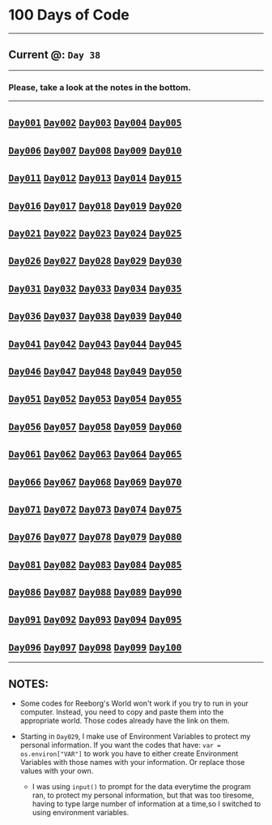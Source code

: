 # 100 Days of Code
___
## Current @: `Day 38`
___
### Please, take a look at the notes in the bottom.
___
## [`Day001`](https://github.com/pullynnhah/100DaysOfCode/tree/master/Day001) [`Day002`](https://github.com/pullynnhah/100DaysOfCode/tree/master/Day002) [`Day003`](https://github.com/pullynnhah/100DaysOfCode/tree/master/Day003) [`Day004`](https://github.com/pullynnhah/100DaysOfCode/tree/master/Day004) [`Day005`](https://github.com/pullynnhah/100DaysOfCode/tree/master/Day005)
## [`Day006`](https://github.com/pullynnhah/100DaysOfCode/tree/master/Day006) [`Day007`](https://github.com/pullynnhah/100DaysOfCode/tree/master/Day007) [`Day008`](https://github.com/pullynnhah/100DaysOfCode/tree/master/Day008) [`Day009`](https://github.com/pullynnhah/100DaysOfCode/tree/master/Day009) [`Day010`](https://github.com/pullynnhah/100DaysOfCode/tree/master/Day010)
## [`Day011`](https://github.com/pullynnhah/100DaysOfCode/tree/master/Day011) [`Day012`](https://github.com/pullynnhah/100DaysOfCode/tree/master/Day012) [`Day013`](https://github.com/pullynnhah/100DaysOfCode/tree/master/Day013) [`Day014`](https://github.com/pullynnhah/100DaysOfCode/tree/master/Day014) [`Day015`](https://github.com/pullynnhah/100DaysOfCode/tree/master/Day015)
## [`Day016`](https://github.com/pullynnhah/100DaysOfCode/tree/master/Day016) [`Day017`](https://github.com/pullynnhah/100DaysOfCode/tree/master/Day017) [`Day018`](https://github.com/pullynnhah/100DaysOfCode/tree/master/Day018) [`Day019`](https://github.com/pullynnhah/100DaysOfCode/tree/master/Day019) [`Day020`](https://github.com/pullynnhah/100DaysOfCode/tree/master/Day020)
## [`Day021`](https://github.com/pullynnhah/100DaysOfCode/tree/master/Day021) [`Day022`](https://github.com/pullynnhah/100DaysOfCode/tree/master/Day022) [`Day023`](https://github.com/pullynnhah/100DaysOfCode/tree/master/Day023) [`Day024`](https://github.com/pullynnhah/100DaysOfCode/tree/master/Day024) [`Day025`](https://github.com/pullynnhah/100DaysOfCode/tree/master/Day025)
## [`Day026`](https://github.com/pullynnhah/100DaysOfCode/tree/master/Day026) [`Day027`](https://github.com/pullynnhah/100DaysOfCode/tree/master/Day027) [`Day028`](https://github.com/pullynnhah/100DaysOfCode/tree/master/Day028) [`Day029`](https://github.com/pullynnhah/100DaysOfCode/tree/master/Day029) [`Day030`](https://github.com/pullynnhah/100DaysOfCode/tree/master/Day030)
## [`Day031`](https://github.com/pullynnhah/100DaysOfCode/tree/master/Day031) [`Day032`](https://github.com/pullynnhah/100DaysOfCode/tree/master/Day032) [`Day033`](https://github.com/pullynnhah/100DaysOfCode/tree/master/Day033) [`Day034`](https://github.com/pullynnhah/100DaysOfCode/tree/master/Day034) [`Day035`](https://github.com/pullynnhah/100DaysOfCode/tree/master/Day035)
## [`Day036`](https://github.com/pullynnhah/100DaysOfCode/tree/master/Day036) [`Day037`](https://github.com/pullynnhah/100DaysOfCode/tree/master/Day037) [`Day038`](https://github.com/pullynnhah/100DaysOfCode/tree/master/Day038) [`Day039`](https://github.com/pullynnhah/100DaysOfCode/tree/master/Day039) [`Day040`](https://github.com/pullynnhah/100DaysOfCode/tree/master/Day040)
## [`Day041`](https://github.com/pullynnhah/100DaysOfCode/tree/master/Day041) [`Day042`](https://github.com/pullynnhah/100DaysOfCode/tree/master/Day042) [`Day043`](https://github.com/pullynnhah/100DaysOfCode/tree/master/Day043) [`Day044`](https://github.com/pullynnhah/100DaysOfCode/tree/master/Day044) [`Day045`](https://github.com/pullynnhah/100DaysOfCode/tree/master/Day045)
## [`Day046`](https://github.com/pullynnhah/100DaysOfCode/tree/master/Day046) [`Day047`](https://github.com/pullynnhah/100DaysOfCode/tree/master/Day047) [`Day048`](https://github.com/pullynnhah/100DaysOfCode/tree/master/Day048) [`Day049`](https://github.com/pullynnhah/100DaysOfCode/tree/master/Day049) [`Day050`](https://github.com/pullynnhah/100DaysOfCode/tree/master/Day050)
## [`Day051`](https://github.com/pullynnhah/100DaysOfCode/tree/master/Day051) [`Day052`](https://github.com/pullynnhah/100DaysOfCode/tree/master/Day052) [`Day053`](https://github.com/pullynnhah/100DaysOfCode/tree/master/Day053) [`Day054`](https://github.com/pullynnhah/100DaysOfCode/tree/master/Day054) [`Day055`](https://github.com/pullynnhah/100DaysOfCode/tree/master/Day055)
## [`Day056`](https://github.com/pullynnhah/100DaysOfCode/tree/master/Day056) [`Day057`](https://github.com/pullynnhah/100DaysOfCode/tree/master/Day057) [`Day058`](https://github.com/pullynnhah/100DaysOfCode/tree/master/Day058) [`Day059`](https://github.com/pullynnhah/100DaysOfCode/tree/master/Day059) [`Day060`](https://github.com/pullynnhah/100DaysOfCode/tree/master/Day060)
## [`Day061`](https://github.com/pullynnhah/100DaysOfCode/tree/master/Day061) [`Day062`](https://github.com/pullynnhah/100DaysOfCode/tree/master/Day062) [`Day063`](https://github.com/pullynnhah/100DaysOfCode/tree/master/Day063) [`Day064`](https://github.com/pullynnhah/100DaysOfCode/tree/master/Day064) [`Day065`](https://github.com/pullynnhah/100DaysOfCode/tree/master/Day065)
## [`Day066`](https://github.com/pullynnhah/100DaysOfCode/tree/master/Day066) [`Day067`](https://github.com/pullynnhah/100DaysOfCode/tree/master/Day067) [`Day068`](https://github.com/pullynnhah/100DaysOfCode/tree/master/Day068) [`Day069`](https://github.com/pullynnhah/100DaysOfCode/tree/master/Day069) [`Day070`](https://github.com/pullynnhah/100DaysOfCode/tree/master/Day070)
## [`Day071`](https://github.com/pullynnhah/100DaysOfCode/tree/master/Day071) [`Day072`](https://github.com/pullynnhah/100DaysOfCode/tree/master/Day072) [`Day073`](https://github.com/pullynnhah/100DaysOfCode/tree/master/Day073) [`Day074`](https://github.com/pullynnhah/100DaysOfCode/tree/master/Day074) [`Day075`](https://github.com/pullynnhah/100DaysOfCode/tree/master/Day075)
## [`Day076`](https://github.com/pullynnhah/100DaysOfCode/tree/master/Day076) [`Day077`](https://github.com/pullynnhah/100DaysOfCode/tree/master/Day077) [`Day078`](https://github.com/pullynnhah/100DaysOfCode/tree/master/Day078) [`Day079`](https://github.com/pullynnhah/100DaysOfCode/tree/master/Day079) [`Day080`](https://github.com/pullynnhah/100DaysOfCode/tree/master/Day080)
## [`Day081`](https://github.com/pullynnhah/100DaysOfCode/tree/master/Day081) [`Day082`](https://github.com/pullynnhah/100DaysOfCode/tree/master/Day082) [`Day083`](https://github.com/pullynnhah/100DaysOfCode/tree/master/Day083) [`Day084`](https://github.com/pullynnhah/100DaysOfCode/tree/master/Day084) [`Day085`](https://github.com/pullynnhah/100DaysOfCode/tree/master/Day085)
## [`Day086`](https://github.com/pullynnhah/100DaysOfCode/tree/master/Day086) [`Day087`](https://github.com/pullynnhah/100DaysOfCode/tree/master/Day087) [`Day088`](https://github.com/pullynnhah/100DaysOfCode/tree/master/Day088) [`Day089`](https://github.com/pullynnhah/100DaysOfCode/tree/master/Day089) [`Day090`](https://github.com/pullynnhah/100DaysOfCode/tree/master/Day090)
## [`Day091`](https://github.com/pullynnhah/100DaysOfCode/tree/master/Day091) [`Day092`](https://github.com/pullynnhah/100DaysOfCode/tree/master/Day092) [`Day093`](https://github.com/pullynnhah/100DaysOfCode/tree/master/Day093) [`Day094`](https://github.com/pullynnhah/100DaysOfCode/tree/master/Day094) [`Day095`](https://github.com/pullynnhah/100DaysOfCode/tree/master/Day095)
## [`Day096`](https://github.com/pullynnhah/100DaysOfCode/tree/master/Day096) [`Day097`](https://github.com/pullynnhah/100DaysOfCode/tree/master/Day097) [`Day098`](https://github.com/pullynnhah/100DaysOfCode/tree/master/Day098) [`Day099`](https://github.com/pullynnhah/100DaysOfCode/tree/master/Day099) [`Day100`](https://github.com/pullynnhah/100DaysOfCode/tree/master/Day100)

___
## NOTES:
- Some codes for Reeborg's World won't work if you try to run in your computer. Instead, you need to copy and paste them into the appropriate world. Those codes already have the link on them.
  
- Starting in `Day029`, I make use of Environment Variables to protect my personal information. If you want the codes that have: `var = os.environ["VAR"]` to work you have to either create Environment Variables with those names with your information. Or replace those values with your own.
    - I was using `input()` to prompt for the data everytime the program ran, to protect my personal information, but that was too tiresome, having to type large number of information at a time,so I switched to using environment variables.
